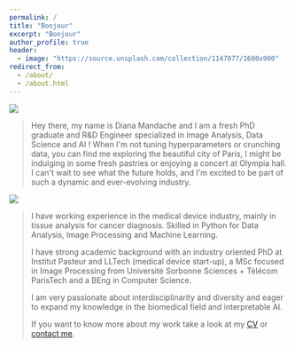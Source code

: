 ```yaml
---
permalink: /
title: "Bonjour"
excerpt: "Bonjour"
author_profile: true
header:
  - image: "https://source.unsplash.com/collection/1147077/1600x900"
redirect_from:
  - /about/
  - /about.html
---
```


<img src="https://source.unsplash.com/hV1gChgMa-k/1600x300">

> Hey there, my name is Diana Mandache and I am a fresh PhD graduate and R&D Engineer specialized in Image Analysis, Data Science and AI ! 
> When I'm not tuning hyperparameters or crunching data, you can find me exploring the beautiful city of Paris, I might be indulging in some fresh pastries or enjoying a concert at Olympia hall. 
> I can't wait to see what the future holds, and I'm excited to be part of such a dynamic and ever-evolving industry.

<img src="https://dmandache.github.io/images/profile_big.jpg">

> I have working experience in the medical device industry, mainly in tissue analysis for cancer diagnosis. Skilled in Python for Data Analysis, Image Processing and Machine Learning. 
> 
> I have strong academic background with an industry oriented PhD at Institut Pasteur and LLTech (medical device start-up), a MSc focused in Image Processing from Université Sorbonne Sciences + Télécom ParisTech and a BEng in Computer Science.
> 
> I am very passionate about interdisciplinarity and diversity and eager to expand my knowledge in the biomedical field and interpretable AI.
> 
> If you want to know more about my work take a look at my [CV](https://dmandache.github.io/cv/) or <a href = "mailto: diana.mandache00@gmail.com" target="_blank">contact me</a>.


<!-- <img src="https://source.unsplash.com/collection/3326872/1600x900"> -->
